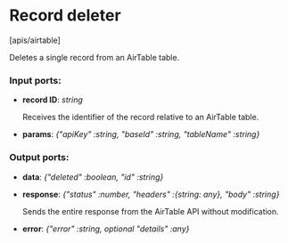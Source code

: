 # Record deleter

[apis/airtable]

Deletes a single record from an AirTable table.

### Input ports:

* __record ID__: _string_

    Receives the identifier of the record relative to an AirTable table.



* __params__: _{"apiKey" :string, "baseId" :string, "tableName" :string}_



### Output ports:

* __data__: _{"deleted" :boolean, "id" :string}_



* __response__: _{"status" :number, "headers" :{string: any}, "body" :string}_

    Sends the entire response from the AirTable API without modification.



* __error__: _{"error" :string, optional "details" :any}_



